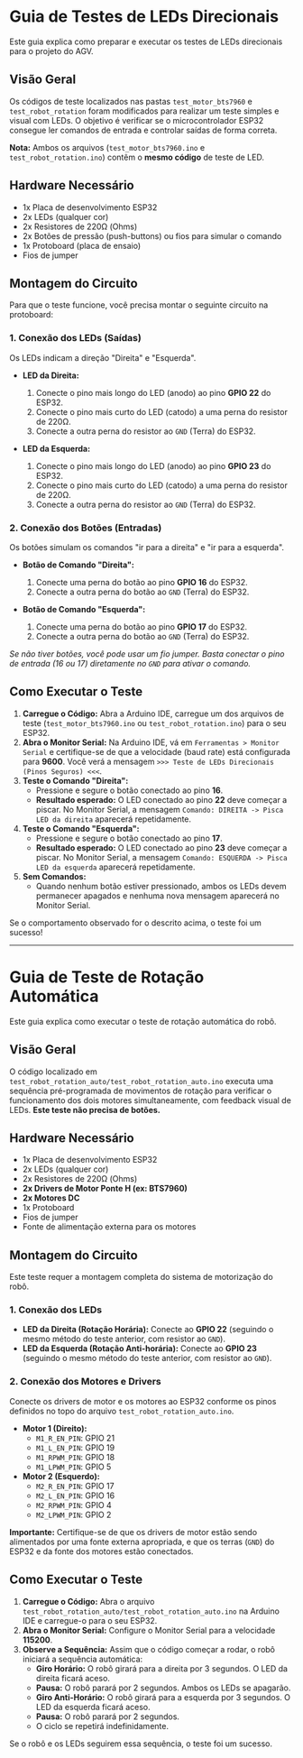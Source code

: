 # Guia de Testes de LEDs Direcionais

Este guia explica como preparar e executar os testes de LEDs direcionais para o projeto do AGV.

## Visão Geral

Os códigos de teste localizados nas pastas `test_motor_bts7960` e `test_robot_rotation` foram modificados para realizar um teste simples e visual com LEDs. O objetivo é verificar se o microcontrolador ESP32 consegue ler comandos de entrada e controlar saídas de forma correta.

**Nota:** Ambos os arquivos (`test_motor_bts7960.ino` e `test_robot_rotation.ino`) contêm o **mesmo código** de teste de LED.

## Hardware Necessário

- 1x Placa de desenvolvimento ESP32
- 2x LEDs (qualquer cor)
- 2x Resistores de 220Ω (Ohms)
- 2x Botões de pressão (push-buttons) ou fios para simular o comando
- 1x Protoboard (placa de ensaio)
- Fios de jumper

## Montagem do Circuito

Para que o teste funcione, você precisa montar o seguinte circuito na protoboard:

### 1. Conexão dos LEDs (Saídas)

Os LEDs indicam a direção "Direita" e "Esquerda".

- **LED da Direita:**
    1. Conecte o pino mais longo do LED (anodo) ao pino **GPIO 22** do ESP32.
    2. Conecte o pino mais curto do LED (catodo) a uma perna do resistor de 220Ω.
    3. Conecte a outra perna do resistor ao `GND` (Terra) do ESP32.

- **LED da Esquerda:**
    1. Conecte o pino mais longo do LED (anodo) ao pino **GPIO 23** do ESP32.
    2. Conecte o pino mais curto do LED (catodo) a uma perna do resistor de 220Ω.
    3. Conecte a outra perna do resistor ao `GND` (Terra) do ESP32.

### 2. Conexão dos Botões (Entradas)

Os botões simulam os comandos "ir para a direita" e "ir para a esquerda".

- **Botão de Comando "Direita":**
    1. Conecte uma perna do botão ao pino **GPIO 16** do ESP32.
    2. Conecte a outra perna do botão ao `GND` (Terra) do ESP32.

- **Botão de Comando "Esquerda":**
    1. Conecte uma perna do botão ao pino **GPIO 17** do ESP32.
    2. Conecte a outra perna do botão ao `GND` (Terra) do ESP32.

*Se não tiver botões, você pode usar um fio jumper. Basta conectar o pino de entrada (16 ou 17) diretamente no `GND` para ativar o comando.*

## Como Executar o Teste

1.  **Carregue o Código:** Abra a Arduino IDE, carregue um dos arquivos de teste (`test_motor_bts7960.ino` ou `test_robot_rotation.ino`) para o seu ESP32.
2.  **Abra o Monitor Serial:** Na Arduino IDE, vá em `Ferramentas > Monitor Serial` e certifique-se de que a velocidade (baud rate) está configurada para **9600**. Você verá a mensagem `>>> Teste de LEDs Direcionais (Pinos Seguros) <<<`.
3.  **Teste o Comando "Direita":**
    *   Pressione e segure o botão conectado ao pino **16**.
    *   **Resultado esperado:** O LED conectado ao pino **22** deve começar a piscar. No Monitor Serial, a mensagem `Comando: DIREITA -> Pisca LED da direita` aparecerá repetidamente.
4.  **Teste o Comando "Esquerda":**
    *   Pressione e segure o botão conectado ao pino **17**.
    *   **Resultado esperado:** O LED conectado ao pino **23** deve começar a piscar. No Monitor Serial, a mensagem `Comando: ESQUERDA -> Pisca LED da esquerda` aparecerá repetidamente.
5.  **Sem Comandos:**
    *   Quando nenhum botão estiver pressionado, ambos os LEDs devem permanecer apagados e nenhuma nova mensagem aparecerá no Monitor Serial.

Se o comportamento observado for o descrito acima, o teste foi um sucesso!

---

# Guia de Teste de Rotação Automática

Este guia explica como executar o teste de rotação automática do robô.

## Visão Geral

O código localizado em `test_robot_rotation_auto/test_robot_rotation_auto.ino` executa uma sequência pré-programada de movimentos de rotação para verificar o funcionamento dos dois motores simultaneamente, com feedback visual de LEDs. **Este teste não precisa de botões.**

## Hardware Necessário

- 1x Placa de desenvolvimento ESP32
- 2x LEDs (qualquer cor)
- 2x Resistores de 220Ω (Ohms)
- **2x Drivers de Motor Ponte H (ex: BTS7960)**
- **2x Motores DC**
- 1x Protoboard
- Fios de jumper
- Fonte de alimentação externa para os motores

## Montagem do Circuito

Este teste requer a montagem completa do sistema de motorização do robô.

### 1. Conexão dos LEDs

- **LED da Direita (Rotação Horária):** Conecte ao **GPIO 22** (seguindo o mesmo método do teste anterior, com resistor ao `GND`).
- **LED da Esquerda (Rotação Anti-horária):** Conecte ao **GPIO 23** (seguindo o mesmo método do teste anterior, com resistor ao `GND`).

### 2. Conexão dos Motores e Drivers

Conecte os drivers de motor e os motores ao ESP32 conforme os pinos definidos no topo do arquivo `test_robot_rotation_auto.ino`.

- **Motor 1 (Direito):**
  - `M1_R_EN_PIN`: GPIO 21
  - `M1_L_EN_PIN`: GPIO 19
  - `M1_RPWM_PIN`: GPIO 18
  - `M1_LPWM_PIN`: GPIO 5
- **Motor 2 (Esquerdo):**
  - `M2_R_EN_PIN`: GPIO 17
  - `M2_L_EN_PIN`: GPIO 16
  - `M2_RPWM_PIN`: GPIO 4
  - `M2_LPWM_PIN`: GPIO 2

**Importante:** Certifique-se de que os drivers de motor estão sendo alimentados por uma fonte externa apropriada, e que os terras (`GND`) do ESP32 e da fonte dos motores estão conectados.

## Como Executar o Teste

1.  **Carregue o Código:** Abra o arquivo `test_robot_rotation_auto/test_robot_rotation_auto.ino` na Arduino IDE e carregue-o para o seu ESP32.
2.  **Abra o Monitor Serial:** Configure o Monitor Serial para a velocidade **115200**.
3.  **Observe a Sequência:** Assim que o código começar a rodar, o robô iniciará a sequência automática:
    *   **Giro Horário:** O robô girará para a direita por 3 segundos. O LED da direita ficará aceso.
    *   **Pausa:** O robô parará por 2 segundos. Ambos os LEDs se apagarão.
    *   **Giro Anti-Horário:** O robô girará para a esquerda por 3 segundos. O LED da esquerda ficará aceso.
    *   **Pausa:** O robô parará por 2 segundos.
    *   O ciclo se repetirá indefinidamente.

Se o robô e os LEDs seguirem essa sequência, o teste foi um sucesso.